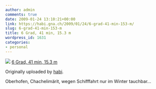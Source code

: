 ```yaml
---
author: admin
comments: true
date: 2009-01-24 13:10:21+00:00
link: https://habi.gna.ch/2009/01/24/6-grad-41-min-153-m/
slug: 6-grad-41-min-153-m
title: 6 Grad, 41 min, 15.3 m
wordpress_id: 1631
categories:
- personal
---
```


[![](https://static.flickr.com/3087/3222633040_dd0aafd382_m.jpg)](https://www.flickr.com/photos/habi/3222633040/)
[6 Grad, 41 min, 15.3 m](https://www.flickr.com/photos/habi/3222633040/)

Originally uploaded by [habi](https://www.flickr.com/people/habi/).

Oberhofen, Chachelimärit, wegen Schifffahrt nur im Winter tauchbar...

